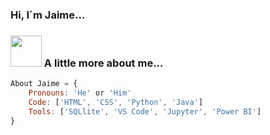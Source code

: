 ### Hi, I´m Jaime...
### <img src="https://media1.giphy.com/media/l8gL23OcJmthB2Yv2E/200w.webp?cid=ecf05e47q1kfyj1qcv9owagiyoya6udsyjgb67s6kblxdext&ep=v1_gifs_search&rid=200w.webp&ct=g" width="50"> A little more about me...

```javascript
About Jaime = {
    Pronouns: 'He' or 'Him'
    Code: ['HTML', 'CSS', 'Python', 'Java']
    Tools: ['SQLlite', 'VS Code', 'Jupyter', 'Power BI']
}
```
